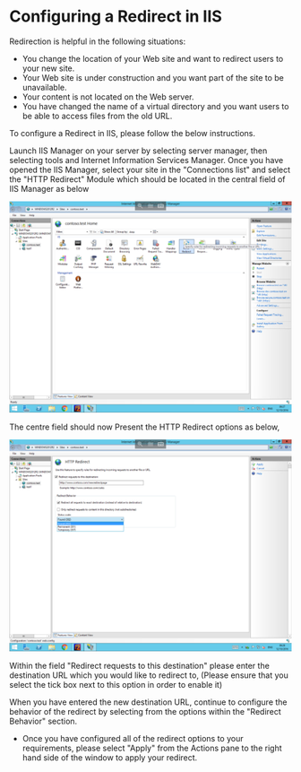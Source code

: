 # Configuring a Redirect in IIS

Redirection is helpful in the following situations:

* You change the location of your Web site and want to redirect users to your new site.
* Your Web site is under construction and you want part of the site to be unavailable.
* Your content is not located on the Web server.
* You have changed the name of a virtual directory and you want users to be able to access files from the old URL.

To configure a Redirect in IIS, please follow the below instructions. 


Launch IIS Manager on your server by selecting server manager, then selecting tools and Internet Information Services Manager. Once you have opened the IIS Manager, select your site in the "Connections list" and select the "HTTP Redirect" Module which should be located in the central field of IIS Manager as below

![IIS Modules](files/httpredirect/httpredirectmodule.PNG)

The centre field should now Present the HTTP Redirect options as below,

![IIS HTTP Redirect](files/httpredirect/redirectconfigurationexample.PNG)


Within the field "Redirect requests to this destination" please enter the destination URL which you would like to redirect to, (Please ensure that you select the tick box next to this option in order to enable it)

When you have entered the new destination URL, continue to configure the behavior of the redirect by selecting from the options within the "Redirect Behavior" section.

* Once you have configured all of the redirect options to your requirements, please select "Apply" from the Actions pane to the right hand side of the window to apply your redirect.